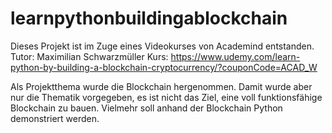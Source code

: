 ﻿# learnpythonbuildingablockchain

Dieses Projekt ist im Zuge eines Videokurses von Academind entstanden.
Tutor: Maximilian Schwarzmüller
Kurs: https://www.udemy.com/learn-python-by-building-a-blockchain-cryptocurrency/?couponCode=ACAD_W

Als Projektthema wurde die Blockchain hergenommen. Damit wurde aber nur die Thematik vorgegeben, es ist nicht das Ziel, eine voll funktionsfähige Blockchain zu bauen. Vielmehr soll anhand der Blockchain Python demonstriert werden. 
